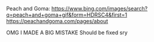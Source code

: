 Peach and Goma:
https://www.bing.com/images/search?q=peach+and+goma+gif&form=HDRSC4&first=1
https://peachandgoma.com/pages/about

OMG I MADE A BIG MISTAKE Should be fixed sry
